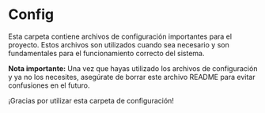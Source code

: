# Config

Esta carpeta contiene archivos de configuración importantes para el proyecto. Estos archivos son utilizados cuando sea necesario y son fundamentales para el funcionamiento correcto del sistema.

**Nota importante:** Una vez que hayas utilizado los archivos de configuración y ya no los necesites, asegúrate de borrar este archivo README para evitar confusiones en el futuro.

¡Gracias por utilizar esta carpeta de configuración!

